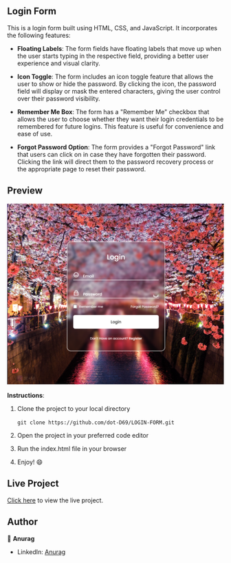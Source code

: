 
## Login Form 

This is a login form built using HTML, CSS, and JavaScript. It incorporates the following features:

- **Floating Labels**: The form fields have floating labels that move up when the user starts typing in the respective field, providing a better user experience and visual clarity.

- **Icon Toggle**: The form includes an icon toggle feature that allows the user to show or hide the password. By clicking the icon, the password field will display or mask the entered characters, giving the user control over their password visibility.

- **Remember Me Box**: The form has a "Remember Me" checkbox that allows the user to choose whether they want their login credentials to be remembered for future logins. This feature is useful for convenience and ease of use.

- **Forgot Password Option**: The form provides a "Forgot Password" link that users can click on in case they have forgotten their password. Clicking the link will direct them to the password recovery process or the appropriate page to reset their password.



## Preview

![Login Form Preview](preview.png)


**Instructions**:

1. Clone the project to your local directory
    
    ```git clone https://github.com/dot-D69/LOGIN-FORM.git ```

2. Open the project in your preferred code editor

3. Run the index.html file in your browser

4. Enjoy! :smile:


## Live Project
[Click here](https://dot-d69.github.io/LOGIN-FORM/) to view the live project.





## Author

👤 **Anurag**

- LinkedIn: [Anurag](https://www.linkedin.com/in/anurag-vishwas-b21338237/)
